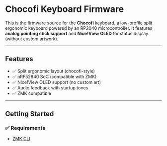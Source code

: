 # Chocofi Keyboard Firmware

This is the firmware source for the **Chocofi** keyboard, a low-profile split ergonomic keyboard powered by an RP2040 microcontroller. It features **analog pointing stick support** and **Nice!View OLED** for status display (without custom artwork).

---

## Features

- ✅ Split ergonomic layout (chocofi-style)
- ✅ nRF52840 SoC (compatible with ZMK)
- ✅ Nice!View OLED support (no custom art)
- ✅ Audio feedback with startup tones
- ✅ ZMK compatible

---

## Getting Started

### ✅ Requirements

- [ZMK CLI](https://zmk.dev/docs/keymaps)

